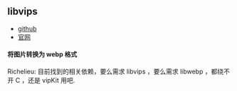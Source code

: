 ## libvips

- [github](https://github.com/libvips/libvips)
- [官网](https://www.libvips.org/)

#### 将图片转换为 webp 格式

Richelieu: 目前找到的相关依赖，要么需求 libvips ，要么需求 libwebp ，都绕不开 C ，还是 vipKit 用吧. 
